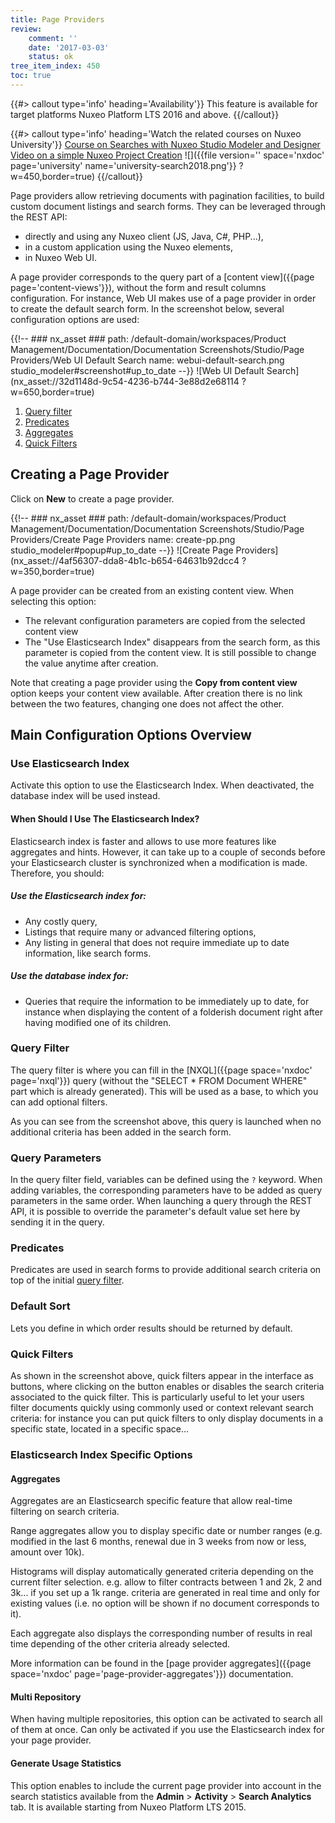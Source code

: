 ```yaml
---
title: Page Providers
review:
    comment: ''
    date: '2017-03-03'
    status: ok
tree_item_index: 450
toc: true
---
```

{{#> callout type='info' heading='Availability'}}
This feature is available for target platforms Nuxeo Platform LTS 2016 and above.
{{/callout}}

{{#> callout type='info' heading='Watch the related courses on Nuxeo University'}}
[Course on Searches with Nuxeo Studio Modeler and Designer](https://university.nuxeo.com/learn/public/course/view/elearning/134/configuring-searches-in-nuxeo-studio-modeler-designer)</br>
[Video on a simple Nuxeo Project Creation](https://university.nuxeo.com/learn/public/course/view/elearning/144/nuxeo-platform-quickstart-creation-of-a-simple-nuxeo-studio-project)
![]({{file version='' space='nxdoc' page='university' name='university-search2018.png'}} ?w=450,border=true)
{{/callout}}

Page providers allow retrieving documents with pagination facilities, to build custom document listings and search forms.
They can be leveraged through the REST API:

- directly and using any Nuxeo client (JS, Java, C#, PHP...),
- in a custom application using the Nuxeo elements,
- in Nuxeo Web UI.

A page provider corresponds to the query part of a [content view]({{page page='content-views'}}), without the form and result columns configuration. For instance, Web UI makes use of a page provider in order to create the default search form. In the screenshot below, several configuration options are used:

{{!--     ### nx_asset ###
    path: /default-domain/workspaces/Product Management/Documentation/Documentation Screenshots/Studio/Page Providers/Web UI Default Search
    name: webui-default-search.png
    studio_modeler#screenshot#up_to_date
--}}
![Web UI Default Search](nx_asset://32d1148d-9c54-4236-b744-3e88d2e68114 ?w=650,border=true)

1. [Query filter](#query-filter)
2. [Predicates](#predicates)
3. [Aggregates](#aggregates)
4. [Quick Filters](#quick-filters)

## Creating a Page Provider
Click on **New** to create a page provider.

{{!--     ### nx_asset ###
    path: /default-domain/workspaces/Product Management/Documentation/Documentation Screenshots/Studio/Page Providers/Create Page Providers
    name: create-pp.png
    studio_modeler#popup#up_to_date
--}}
![Create Page Providers](nx_asset://4af56307-dda8-4b1c-b654-64631b92dcc4 ?w=350,border=true)

A page provider can be created from an existing content view. When selecting this option:
- The relevant configuration parameters are copied from the selected content view
- The "Use Elasticsearch Index" disappears from the search form, as this parameter is copied from the content view. It is still possible to change the value anytime after creation.

Note that creating a page provider using the **Copy from content view** option keeps your content view available. After creation there is no link between the two features, changing one does not affect the other.

## Main Configuration Options Overview

### Use Elasticsearch Index
Activate this option to use the Elasticsearch Index. When deactivated, the database index will be used instead.

#### When Should I Use The Elasticsearch Index?
Elasticsearch index is faster and allows to use more features like aggregates and hints. However, it can take up to a couple of seconds before your Elasticsearch cluster is synchronized when a modification is made. Therefore, you should:

##### Use the Elasticsearch index for:

- Any costly query,
- Listings that require many or advanced filtering options,
- Any listing in general that does not require immediate up to date information, like search forms.

##### Use the database index for:

- Queries that require the information to be immediately up to date, for instance when displaying the content of a folderish document right after having modified one of its children.

### Query Filter
The query filter is where you can fill in the [NXQL]({{page space='nxdoc' page='nxql'}}) query (without the "SELECT * FROM Document WHERE" part which is already generated). This will be used as a base, to which you can add optional filters.

As you can see from the screenshot above, this query is launched when no additional criteria has been added in the search form.

### Query Parameters
In the query filter field, variables can be defined using the `?` keyword. When adding variables, the corresponding parameters have to be added as query parameters in the same order. When launching a query through the REST API, it is possible to override the parameter's default value set here by sending it in the query.

### Predicates
Predicates are used in search forms to provide additional search criteria on top of the initial [query filter](#query-filter).

### Default Sort
Lets you define in which order results should be returned by default.

### Quick Filters
As shown in the screenshot above, quick filters appear in the interface as buttons, where clicking on the button enables or disables the search criteria associated to the quick filter. This is particularly useful to let your users filter documents quickly using commonly used or context relevant search criteria: for instance you can put quick filters to only display documents in a specific state, located in a specific space...

### Elasticsearch Index Specific Options

#### Aggregates
Aggregates are an Elasticsearch specific feature that allow real-time filtering on search criteria.

Range aggregates allow you to display specific date or number ranges (e.g. modified in the last 6 months, renewal due in 3 weeks from now or less, amount over 10k).

Histograms will display automatically generated criteria depending on the current filter selection. e.g. allow to filter contracts between 1 and 2k, 2 and 3k... if you set up a 1k range. criteria are generated in real time and only for existing values (i.e. no option will be shown if no document corresponds to it).

Each aggregate also displays the corresponding number of results in real time depending of the other criteria already selected.

More information can be found in the [page provider aggregates]({{page space='nxdoc' page='page-provider-aggregates'}}) documentation.

#### Multi Repository
When having multiple repositories, this option can be activated to search all of them at once. Can only be activated if you use the Elasticsearch index for your page provider.

#### Generate Usage Statistics
This option enables to include the current page provider into account in the search statistics available from the **Admin**&nbsp;> **Activity**&nbsp;> **Search Analytics** tab. It is available starting from Nuxeo Platform LTS 2015.
